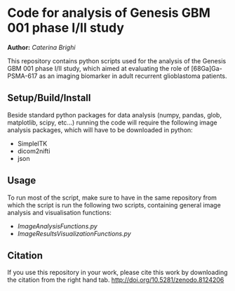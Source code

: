 # Code for analysis of Genesis GBM 001 phase I/II study

**Author:** *Caterina Brighi*

This repository contains python scripts used for the analysis of the Genesis GBM 001 phase I/II study, which aimed at evaluating the role of [68Ga]Ga-PSMA-617 as an imaging biomarker in adult recurrent glioblastoma patients.

## Setup/Build/Install

Beside standard python packages for data analysis (numpy, pandas, glob, matplotlib, scipy, etc...) running the code will require the following image analysis packages, which will have to be downloaded in python:
- SimpleITK
- dicom2nifti
- json

## Usage

To run most of the script, make sure to have in the same repository from which the script is run the following two scripts, containing general image analysis and visualisation functions:
- *ImageAnalysisFunctions.py*
- *ImageResultsVisualizationFunctions.py*

## Citation

If you use this repository in your work, please cite this work by downloading the citation from the right hand tab.
http://doi.org/10.5281/zenodo.8124206 
